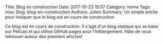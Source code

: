 Title: Blog en construction
Date: 2017-10-23 15:57
Category: home
Tags: misc
Slug: blog-en-construction
Authors: Julien
Summary: Un simple artcile pour indiquer que le blog est en cours de construction

Ce blog est en cours de construction. Il s'agit d'un blog statique qui se base sur Pelican et qui utilise GitHub pages pour l'hébergement.
Hâte de vous retrouver autour des premiers articles!